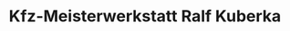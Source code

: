 ---
title: "Kfz-Meisterwerkstatt Ralf Kuberka"
url: /milmersdorf/kfz-meisterwerkstatt-ralf-kuberka/
shop: Autowerkstatt
---
